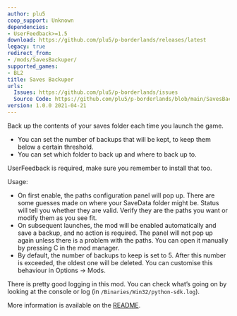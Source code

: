 ```yaml
---
author: plu5
coop_support: Unknown
dependencies:
- UserFeedback>=1.5
download: https://github.com/plu5/p-borderlands/releases/latest
legacy: true
redirect_from:
- /mods/SavesBackuper/
supported_games:
- BL2
title: Saves Backuper
urls:
  Issues: https://github.com/plu5/p-borderlands/issues
  Source Code: https://github.com/plu5/p-borderlands/blob/main/SavesBackuper
version: 1.0.0 2021-04-21
---
```

Back up the contents of your saves folder each time you launch the game.
- You can set the number of backups that will be kept, to keep them below a certain threshold.
- You can set which folder to back up and where to back up to.


UserFeedback is required, make sure you remember to install that too.

Usage:
- On first enable, the paths configuration panel will pop up. There are some guesses made on where your SaveData folder might be. Status will tell you whether they are valid. Verify they are the paths you want or modify them as you see fit.
- On subsequent launches, the mod will be enabled automatically and save a backup, and no action is required. The panel will not pop up again unless there is a problem with the paths. You can open it manually by pressing C in the mod manager.
- By default, the number of backups to keep is set to 5. After this number is exceeded, the oldest one will be deleted. You can customise this behaviour in Options -&gt; Mods.

There is pretty good logging in this mod. You can check what’s going on by looking at the console or log (in `/Binaries/Win32/python-sdk.log`).

More information is available on the [README](https://github.com/plu5/p-borderlands/tree/main/SavesBackuper).
